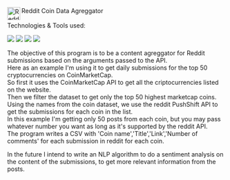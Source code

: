 <img align="left" alt="Reddit" width="30px" src="https://cdn-icons-png.flaticon.com/512/1409/1409938.png" />
Reddit Coin Data Agreggator
<br/><br/>
Technologies & Tools used:

![](https://img.shields.io/badge/Code-Python-blue?logo=Python&logoColor=yellow)
![](https://img.shields.io/badge/Code-Pandas-blue?logo=pandas&logoColor=yellow)
![](https://img.shields.io/badge/Code-JupyterNotebook-blue?logo=Jupyter&logoColor=yellow)
![](https://img.shields.io/badge/Code-GitHub-blue?logo=GitHub&logoColor=yellow)

The objective of this program is to be a content agreggator for Reddit submissions based on the arguments passed to the API.  
Here as an example I'm using it to get daily submissions for the top 50 cryptocurrencies on CoinMarketCap.  
So first it uses the CoinMarketCap API to get all the criptocurrencies listed on the website.  
Then we filter the dataset to get only the top 50 highest marketcap coins.  
Using the names from the coin dataset, we use the reddit PushShift API to get the submissions for each coin in the list.   
In this example I'm getting only 50 posts from each coin, but you may pass whatever number you want as long as it's supported by the reddit API.  
The program writes a CSV with 'Coin name','Title','Link','Number of comments' for each submission in reddit for each coin.  

In the future I intend to write an NLP algorithm to do a sentiment analysis on the content of the submissions, to get more relevant information from the posts.  
